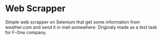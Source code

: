 # Web Scrapper
Simple web scrapper on Selenium that get some information from weather.com and send it in mail somewhere. Originaly made as a test task for F-One company.
